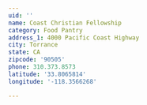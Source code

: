 ```yaml
---
uid: ''
name: Coast Christian Fellowship
category: Food Pantry
address_1: 4000 Pacific Coast Highway
city: Torrance
state: CA
zipcode: '90505'
phone: 310.373.8573
latitude: '33.8065814'
longitude: '-118.3566268'

---
```

